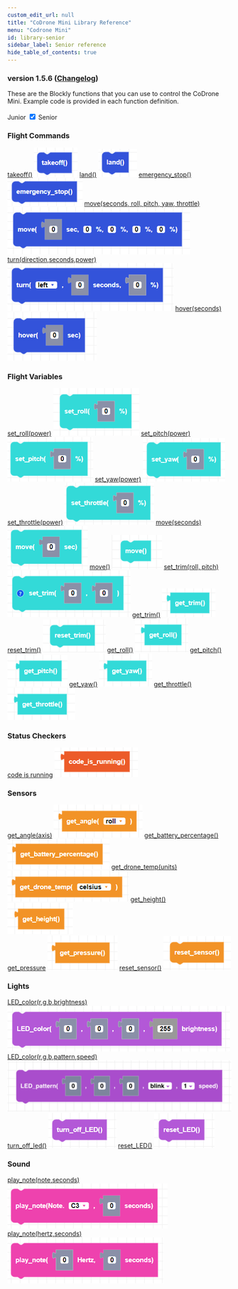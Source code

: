 ```yaml
---
custom_edit_url: null
title: "CoDrone Mini Library Reference"
menu: "Codrone Mini"
id: library-senior
sidebar_label: Senior reference
hide_table_of_contents: true
---
```


<h3 class="homeDocLandingVersion">version 1.5.6 (<a class="orange-link" href="/docs/codrone-edu/blockly/changelog">Changelog</a>)</h3>
These are the Blockly functions that you can use to control the CoDrone Mini. Example code is provided in each function definition.

<div class="center">
<br />
    <span class="label-toggle">Junior</span>
<label onClick={function hi(){if(!document.getElementById("juniorSeniorSelector").checked){window.location.href = "/docs/codrone-mini/blockly/reference/library-junior"}}} class="switch">
 <input id="juniorSeniorSelector" type="checkbox"  checked="true" />
  <span class="slider round"></span> 
</label>   <span class="label-toggle">Senior</span>
</div>

<div class="boxLanding">
<div class="parentContainer">
    <div class="box-reference-shadow margin-bottom-20">
        <h3>Flight Commands</h3>
        <a href="/docs/codrone-mini/blockly/Senior/Flight-Commands/01-takeoff">takeoff()</a>
        <img src="/img/codrone-mini/blockly/Senior/Flight-Commands/takeoff.png"></img>
        <a href="/docs/codrone-mini/blockly/Senior/Flight-Commands/02-land">land()</a>
        <img src="/img/codrone-mini/blockly/Senior/Flight-Commands/land.png"></img>
        <a href="/docs/codrone-mini/blockly/Senior/Flight-Commands/03-emergency-stop">emergency_stop()</a>
        <img src="/img/codrone-mini/blockly/Senior/Flight-Commands/emergency_stop.png"></img>
        <a href="/docs/codrone-mini/blockly/Senior/Flight-Commands/04-move">move(seconds, roll, pitch, yaw, throttle)</a>
        <img src="/img/codrone-mini/blockly/Senior/Flight-Commands/move.png"></img>
        <a href="/docs/codrone-mini/blockly/Senior/Flight-Commands/05-turn">turn(direction,seconds,power)</a>
        <img src="/img/codrone-mini/blockly/Senior/Flight-Commands/turn.png"></img>
        <a href="/docs/codrone-mini/blockly/Senior/Flight-Commands/06-hover">hover(seconds)</a>
        <img src="/img/codrone-mini/blockly/Senior/Flight-Commands/hover.png"></img>
    </div>
    <div class="box-reference-shadow margin-bottom-20">
      <h3>Flight Variables</h3>
      <a href="/docs/codrone-mini/blockly/Senior/Flight-Variables/01-set-roll">set_roll(power)</a>
      <img src="/img/codrone-mini/blockly/Senior/Flight-Variables/set_roll.png"></img>
      <a href="/docs/codrone-mini/blockly/Senior/Flight-Variables/02-set-pitch">set_pitch(power)</a>
      <img src="/img/codrone-mini/blockly/Senior/Flight-Variables/set_pitch.png"></img>
      <a href="/docs/codrone-mini/blockly/Senior/Flight-Variables/03-set-yaw">set_yaw(power)</a>
      <img src="/img/codrone-mini/blockly/Senior/Flight-Variables/set_yaw.png"></img>
      <a href="/docs/codrone-mini/blockly/Senior/Flight-Variables/04-set-throttle">set_throttle(power)</a>
      <img src="/img/codrone-mini/blockly/Senior/Flight-Variables/set_throttle.png"></img>
      <a href="/docs/codrone-mini/blockly/Senior/Flight-Variables/05-move-with-parameter">move(seconds)</a>
      <img src="/img/codrone-mini/blockly/Senior/Flight-Variables/move_seconds.png"></img>
      <a href="/docs/codrone-mini/blockly/Senior/Flight-Variables/06-move">move()</a>
      <img src="/img/codrone-mini/blockly/Senior/Flight-Variables/move.png"></img>
      <a href="/docs/codrone-mini/blockly/Senior/Flight-Variables/07-set-trim">set_trim(roll, pitch)</a>
      <img src="/img/codrone-mini/blockly/Senior/Flight-Variables/set_trim.png"></img>
      <a href="/docs/codrone-mini/blockly/Senior/Flight-Variables/08-get-trim">get_trim()</a>
      <img src="/img/codrone-mini/blockly/Senior/Flight-Variables/get_trim.png"></img>
      <a href="/docs/codrone-mini/blockly/Senior/Flight-Variables/09-reset-trim">reset_trim()</a>
      <img src="/img/codrone-mini/blockly/Senior/Flight-Variables/reset_trim.png"></img>
      <a href="/docs/codrone-mini/blockly/Senior/Flight-Variables/10-get-roll">get_roll()</a>
      <img src="/img/codrone-mini/blockly/Senior/Flight-Variables/get_roll.png"></img>
      <a href="/docs/codrone-mini/blockly/Senior/Flight-Variables/11-get-pitch">get_pitch()</a>
      <img src="/img/codrone-mini/blockly/Senior/Flight-Variables/get_pitch.png"></img>
      <a href="/docs/codrone-mini/blockly/Senior/Flight-Variables/12-get-yaw">get_yaw()</a>
      <img src="/img/codrone-mini/blockly/Senior/Flight-Variables/get_yaw.png"></img>
      <a href="/docs/codrone-mini/blockly/Senior/Flight-Variables/13-get-throttle">get_throttle()</a>
      <img src="/img/codrone-mini/blockly/Senior/Flight-Variables/get_throttle.png"></img>
    </div>
  </div>
  <div class="parentContainer">
    <div class="box-reference-shadow margin-bottom-20">
      <h3>Status Checkers</h3>
      <a href="/docs/codrone-mini/blockly/Senior/Status-Checkers/01-code-is-running">code is running</a>
      <img src="/img/codrone-mini/blockly/Senior/Status-Checkers/code_is_running.png"></img>
    </div>
    <div class="box-reference-shadow margin-bottom-20">
      <h3>Sensors</h3>
      <a href="/docs/codrone-mini/blockly/Senior/Sensors/01-get_angle">get_angle(axis)</a>
      <img src="/img/codrone-mini/blockly/Senior/Sensors/get_angle.png"></img>
      <a href="/docs/codrone-mini/blockly/Senior/Sensors/02-get_battery_percentage">get_battery_percentage()</a>
      <img src="/img/codrone-mini/blockly/Senior/Sensors/get_battery_percentage.png"></img>
      <a href="/docs/codrone-mini/blockly/Senior/Sensors/03-get-drone-temp">get_drone_temp(units)</a>
      <img src="/img/codrone-mini/blockly/Senior/Sensors/get_drone_temp.png"></img>
      <a href="/docs/codrone-mini/blockly/Senior/Sensors/04-get-height">get_height()</a>
      <img src="/img/codrone-mini/blockly/Senior/Sensors/get_height.png"></img>
    </div>
    <a href="/docs/codrone-mini/blockly/Senior/Sensors/05-get-pressure">get_pressure</a>
      <img src="/img/codrone-mini/blockly/Senior/Sensors/get_pressure.png"></img>
      <a href="/docs/codrone-mini/blockly/Senior/Sensors/05-reset-sensor">reset_sensor()</a>
      <img src="/img/codrone-mini/blockly/Senior/Sensors/reset_sensor.png"></img>
    <div class="box-reference-shadow margin-bottom-20">
      <h3>Lights</h3>
      <a href="/docs/codrone-mini/blockly/Senior/Lights/01-LED-color">LED_color(r,g,b,brightness)</a>
      <img src="/img/codrone-mini/blockly/Senior/Lights/LEDcolor.png"></img>
      <a href="/docs/codrone-mini/blockly/Senior/Lights/02-LED-color-pattern">LED_color(r,g,b,pattern,speed)</a>
      <img src="/img/codrone-mini/blockly/Senior/Lights/LEDcolor_pattern.png"></img>
      <a href="/docs/codrone-mini/blockly/Senior/Lights/03-turn-LED-off">turn_off_led()</a>
      <img src="/img/codrone-mini/blockly/Senior/Lights/LEDoff.png"></img>
      <a href="/docs/codrone-mini/blockly/Senior/Lights/04-reset-LED">reset_LED()</a>
      <img src="/img/codrone-mini/blockly/Senior/Lights/resetLED.png"></img>
    </div>
    <div class="box-reference-shadow margin-bottom-20">
      <h3>Sound</h3>
      <a href="/docs/codrone-mini/blockly/Senior/Sound/01-play-note">play_note(note,seconds)</a>
      <img src="/img/codrone-mini/blockly/Senior/Sound/play_note.png"></img>
      <a href="/docs/codrone-mini/blockly/Senior/Sound/02-play-note-hertz">play_note(hertz,seconds)</a>
      <img src="/img/codrone-mini/blockly/Senior/Sound/play_note_hertz.png"></img>
    </div>
  </div>

</div>

<div class="boxLanding">
</div>
